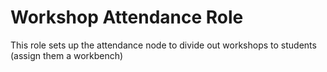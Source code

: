 # Workshop Attendance Role

This role sets up the attendance node to divide out workshops to students (assign them a workbench)
